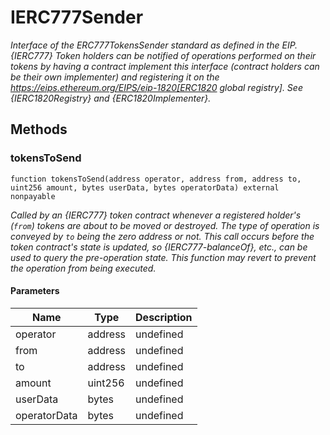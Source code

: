 # IERC777Sender







*Interface of the ERC777TokensSender standard as defined in the EIP. {IERC777} Token holders can be notified of operations performed on their tokens by having a contract implement this interface (contract holders can be their own implementer) and registering it on the https://eips.ethereum.org/EIPS/eip-1820[ERC1820 global registry]. See {IERC1820Registry} and {ERC1820Implementer}.*

## Methods

### tokensToSend

```solidity
function tokensToSend(address operator, address from, address to, uint256 amount, bytes userData, bytes operatorData) external nonpayable
```



*Called by an {IERC777} token contract whenever a registered holder&#39;s (`from`) tokens are about to be moved or destroyed. The type of operation is conveyed by `to` being the zero address or not. This call occurs _before_ the token contract&#39;s state is updated, so {IERC777-balanceOf}, etc., can be used to query the pre-operation state. This function may revert to prevent the operation from being executed.*

#### Parameters

| Name | Type | Description |
|---|---|---|
| operator | address | undefined |
| from | address | undefined |
| to | address | undefined |
| amount | uint256 | undefined |
| userData | bytes | undefined |
| operatorData | bytes | undefined |




